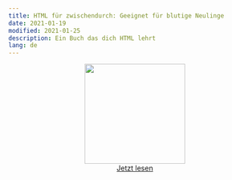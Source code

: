 ```yaml
---
title: HTML für zwischendurch: Geeignet für blutige Neulinge
date: 2021-01-19
modified: 2021-01-25
description: Ein Buch das dich HTML lehrt
lang: de
---
```


<p style='text-align:center'>
  <img src='{static}/media/images/html_book_cover_small.jpg' width='200px'>
  <br>
  <a href='https://www.amazon.de/dp/B08TB423D7'>Jetzt lesen</a>
</p>
